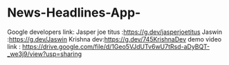 # News-Headlines-App-
Google developers link: 
Jasper joe titus :https://g.dev/jasperjoetitus
Jaswin :https://g.dev/Jaswin
Krishna dev:https://g.dev/745KrishnaDev
demo video link : https://drive.google.com/file/d/1Geo5VJdUTv6wU7tRsd-aDyBQT-_we3j9/view?usp=sharing

